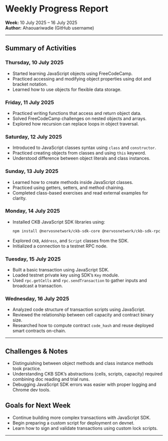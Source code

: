 # Weekly Progress Report
**Week:** 10 July 2025 – 16 July 2025  
**Author:** Ahaouariwadie (GitHub username)

---

## Summary of Activities

### Thursday, 10 July 2025
- Started learning JavaScript objects using FreeCodeCamp.
- Practiced accessing and modifying object properties using dot and bracket notation.
- Learned how to use objects for flexible data storage.

### Friday, 11 July 2025
- Practiced writing functions that access and return object data.
- Solved FreeCodeCamp challenges on nested objects and arrays.
- Explored how recursion can replace loops in object traversal.

### Saturday, 12 July 2025
- Introduced to JavaScript classes syntax using `class` and `constructor`.
- Practiced creating objects from classes and using `this` keyword.
- Understood difference between object literals and class instances.

### Sunday, 13 July 2025
- Learned how to create methods inside JavaScript classes.
- Practiced using getters, setters, and method chaining.
- Completed class-based exercises and read external examples for clarity.

### Monday, 14 July 2025
- Installed CKB JavaScript SDK libraries using:
  ```bash
  npm install @nervosnetwork/ckb-sdk-core @nervosnetwork/ckb-sdk-rpc blake2b
  ```
- Explored `CKB`, `Address`, and `Script` classes from the SDK.
- Initialized a connection to a testnet RPC node.

### Tuesday, 15 July 2025
- Built a basic transaction using JavaScript SDK.
- Loaded testnet private key using SDK’s `Key` module.
- Used `rpc.getCells` and `rpc.sendTransaction` to gather inputs and broadcast a transaction.

### Wednesday, 16 July 2025
- Analyzed code structure of transaction scripts using JavaScript.
- Reviewed the relationship between cell capacity and contract binary size.
- Researched how to compute contract `code_hash` and reuse deployed smart contracts on-chain.

---

## Challenges & Notes
- Distinguishing between object methods and class instance methods took practice.
- Understanding CKB SDK’s abstractions (cells, scripts, capacity) required combining doc reading and trial runs.
- Debugging JavaScript SDK errors was easier with proper logging and Chrome dev tools.

## Goals for Next Week
- Continue building more complex transactions with JavaScript SDK.
- Begin preparing a custom script for deployment on devnet.
- Learn how to sign and validate transactions using custom lock scripts.
---
